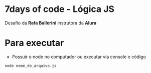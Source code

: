 # 7days of code - Lógica JS

Desafio da **Rafa Ballerini** instrutora da **Alura**

# Para executar

- Possuir o node no computador ou executar via console o código
```
node nome_do_arquivo.js
```
